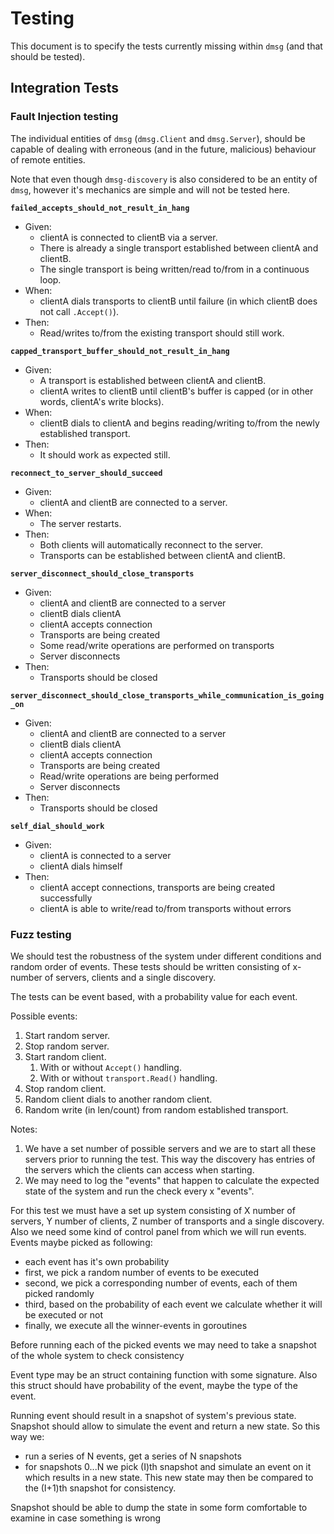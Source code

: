 # Testing

This document is to specify the tests currently missing within `dmsg` (and that should be tested).

## Integration Tests

### Fault Injection testing

The individual entities of `dmsg` (`dmsg.Client` and `dmsg.Server`), should be capable of dealing with erroneous (and in the future, malicious) behaviour of remote entities.

Note that even though `dmsg-discovery` is also considered to be an entity of `dmsg`, however it's mechanics are simple and will not be tested here.

**`failed_accepts_should_not_result_in_hang`**

- Given:
  - clientA is connected to clientB via a server.
  - There is already a single transport established between clientA and clientB.
  - The single transport is being written/read to/from in a continuous loop.
- When:
  - clientA dials transports to clientB until failure (in which clientB does not call `.Accept()`).
- Then:
  - Read/writes to/from the existing transport should still work.

**`capped_transport_buffer_should_not_result_in_hang`**

- Given:
  - A transport is established between clientA and clientB.
  - clientA writes to clientB until clientB's buffer is capped (or in other words, clientA's write blocks).
- When:
  - clientB dials to clientA and begins reading/writing to/from the newly established transport.
- Then:
  - It should work as expected still.

**`reconnect_to_server_should_succeed`**

- Given:
  - clientA and clientB are connected to a server.
- When:
  - The server restarts.
- Then:
  - Both clients will automatically reconnect to the server.
  - Transports can be established between clientA and clientB.

**`server_disconnect_should_close_transports`**

- Given:
  - clientA and clientB are connected to a server
  - clientB dials clientA
  - clientA accepts connection
  - Transports are being created
  - Some read/write operations are performed on transports
  - Server disconnects
- Then:
  - Transports should be closed

**`server_disconnect_should_close_transports_while_communication_is_going_on`**

- Given:
  - clientA and clientB are connected to a server
  - clientB dials clientA
  - clientA accepts connection
  - Transports are being created
  - Read/write operations are being performed
  - Server disconnects
- Then:
  - Transports should be closed

**`self_dial_should_work`**

- Given:
  - clientA is connected to a server
  - clientA dials himself
- Then:
  - clientA accept connections, transports are being created successfully
  - clientA is able to write/read to/from transports without errors

### Fuzz testing

We should test the robustness of the system under different conditions and random order of events. These tests should be written consisting of x-number of servers, clients and a single discovery.

The tests can be event based, with a probability value for each event.

Possible events:
1. Start random server.
2. Stop random server.
3. Start random client.
   1. With or without `Accept()` handling.
   2. With or without `transport.Read()` handling.
4. Stop random client.
5. Random client dials to another random client.
6. Random write (in len/count) from random established transport.

Notes:
1. We have a set number of possible servers and we are to start all these servers prior to running the test. This way the discovery has entries of the servers which the clients can access when starting.
2. We may need to log the "events" that happen to calculate the expected state of the system
and run the check every x "events".


For this test we must have a set up system consisting of X number of servers, Y number of clients, Z number of transports and a single discovery.
Also we need some kind of control panel from which we will run events. Events maybe picked as following:
  - each event has it's own probability
  - first, we pick a random number of events to be executed
  - second, we pick a corresponding number of events, each of them picked randomly
  - third, based on the probability of each event we calculate whether it will be executed or not
  - finally, we execute all the winner-events in goroutines

Before running each of the picked events we may need to take a snapshot of the whole system to check consistency

Event type may be an struct containing function with some signature. Also this struct should have probability of the event, maybe the type of the event.

Running event should result in a snapshot of system's previous state. Snapshot should allow to simulate the event and return a new state. So this way we:
  - run a series of N events, get a series of N snapshots
  - for snapshots 0...N we pick (I)th snapshot and simulate an event on it which results in a new state. This new state may then be compared to the (I+1)th snapshot for consistency.

Snapshot should be able to dump the state in some form comfortable to examine in case something is wrong
